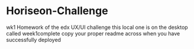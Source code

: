# Horiseon-Challenge
wk1 Homework of the edx UX/UI challenge
this local one is on the desktop called week1complete
copy your proper readme across when you have successfully deployed
